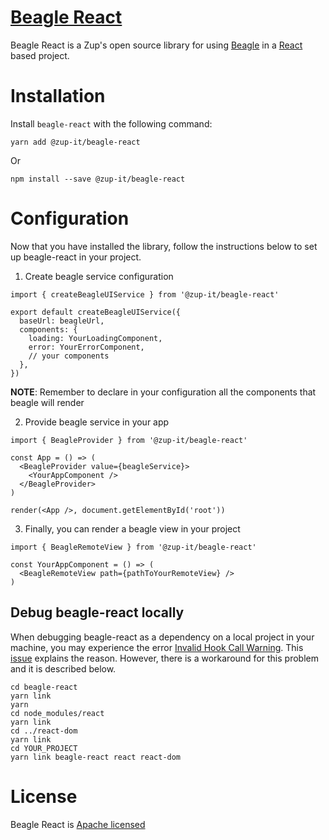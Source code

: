 # [Beagle React](https://docs.usebeagle.io/introducing/beagle-web/beagle-for-react)
Beagle React is a Zup's open source library for using [Beagle](https://docs.usebeagle.io) in a [React](https://reactjs.org) based project.


# Installation
Install `beagle-react` with the following command:

```
yarn add @zup-it/beagle-react
```

Or

```
npm install --save @zup-it/beagle-react
```

# Configuration
Now that you have installed the library, follow the instructions below to set up beagle-react in your project.

1. Create beagle service configuration
```
import { createBeagleUIService } from '@zup-it/beagle-react'

export default createBeagleUIService({
  baseUrl: beagleUrl,
  components: {
    loading: YourLoadingComponent,
    error: YourErrorComponent,
    // your components
  },
})
```

**NOTE**: 
Remember to declare in your configuration all the components that beagle will render

2. Provide beagle service in your app

```
import { BeagleProvider } from '@zup-it/beagle-react'

const App = () => (
  <BeagleProvider value={beagleService}>
    <YourAppComponent />
  </BeagleProvider>
)

render(<App />, document.getElementById('root'))
```

3. Finally, you can render a beagle view in your project
```
import { BeagleRemoteView } from '@zup-it/beagle-react'

const YourAppComponent = () => (
  <BeagleRemoteView path={pathToYourRemoteView} />
)
```

## Debug beagle-react locally
When debugging beagle-react as a dependency on a local project in your machine, you may experience the error [Invalid Hook Call Warning](https://reactjs.org/warnings/invalid-hook-call-warning.html). This [issue](https://github.com/facebook/react/issues/14257) explains the reason. However, there is a workaround for this problem and it is described below.

```
cd beagle-react
yarn link
yarn
cd node_modules/react
yarn link
cd ../react-dom
yarn link
cd YOUR_PROJECT
yarn link beagle-react react react-dom
```

# License
Beagle React is [Apache licensed](https://github.com/ZupIT/beagle-web-react/blob/master/LICENSE)
